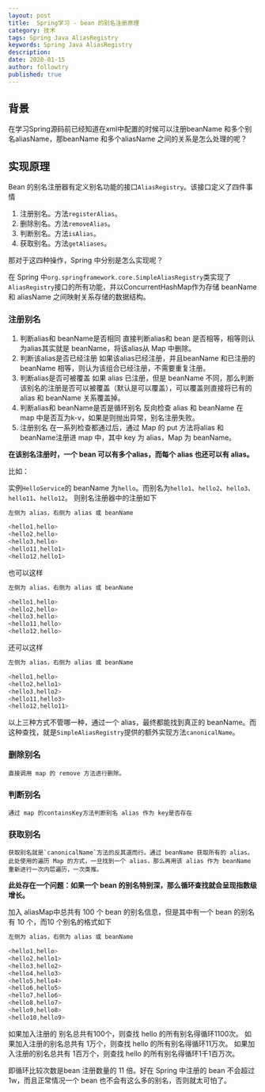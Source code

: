 ```yaml
---
layout: post
title:  Spring学习 - bean 的别名注册原理
category: 技术
tags: Spring Java AliasRegistry
keywords: Spring Java AliasRegistry
description: 
date: 2020-01-15
author: followtry
published: true
---
```



## 背景

在学习Spring源码前已经知道在xml中配置的时候可以注册beanName 和多个别名aliasName，那beanName 和多个aliasName 之间的关系是怎么处理的呢？

## 实现原理

Bean 的别名注册器有定义别名功能的接口`AliasRegistry`。该接口定义了四件事情

1. 注册别名。方法`registerAlias`。
2. 删除别名。方法`removeAlias`。
3. 判断别名。方法`isAlias`。
4. 获取别名。方法`getAliases`。

那对于这四种操作，Spring 中分别是怎么实现呢？

在 Spring 中`org.springframework.core.SimpleAliasRegistry`类实现了`AliasRegistry`接口的所有功能，并以ConcurrentHashMap作为存储 beanName 和 aliasName 之间映射关系存储的数据结构。

### 注册别名

1. 判断alias和 beanName是否相同
   直接判断alias和 bean 是否相等，相等则认为alias其实就是 beanName，将该alias从 Map 中删除。
2. 判断该alias是否已经注册
   如果该alias已经注册，并且beanName 和已注册的 beanName 相等，则认为该组合已经注册，不需要重复注册。
3. 判断alias是否可被覆盖
   如果 alias 已注册，但是 beanName 不同，那么判断该别名的注册是否可以被覆盖（默认是可以覆盖），可以覆盖则直接将已有的 alias 和 beanName 关系覆盖掉。
4. 判断alias和 beanName是否是循环别名
   反向检查 alias 和 beanName 在 map 中是否互为k-v，如果是则抛出异常，别名注册失败。
5. 注册别名 
   在一系列检查都通过后，通过 Map 的 put 方法将alias 和 beanName注册进 map 中，其中 key 为 alias，Map 为 beanName。

**在该别名注册时，一个 bean 可以有多个alias，而每个 alias 也还可以有 alias。**

比如：

实例`HelloService`的 beanName 为`hello`。而别名为`hello1`、`hello2`、`hello3`、`hello11`、`hello12`。
则别名注册器中的注册如下

```java
左侧为 alias，右侧为 alias 或 beanName

<hello1,hello>
<hello2,hello>
<hello3,hello>
<hello11,hello1>
<hello12,hello1>
```

也可以这样

```java
左侧为 alias，右侧为 alias 或 beanName

<hello1,hello>
<hello2,hello>
<hello3,hello>
<hello11,hello>
<hello12,hello>
```

还可以这样

```java
左侧为 alias，右侧为 alias 或 beanName

<hello1,hello>
<hello2,hello1>
<hello3,hello2>
<hello11,hello3>
<hello12,hello11>
```

以上三种方式不管哪一种，通过一个 alias，最终都能找到真正的 beanName。而这种查找，就是`SimpleAliasRegistry`提供的额外实现方法`canonicalName`。


### 删除别名
    直接调用 map 的 remove 方法进行删除。

### 判断别名

    通过 map 的containsKey方法判断别名 alias 作为 key是否存在

### 获取别名

    获取别名就是`canonicalName`方法的反其道而行。通过 beanName 获取所有的 alias。此处使用的遍历 Map 的方式，一旦找到一个 alias，那么再用该 alias 作为 beanName 重新进行一次内层遍历，一次类推。

**此处存在一个问题：如果一个 bean 的别名特别深，那么循环查找就会呈现指数级增长。**

加入 aliasMap中总共有 100 个 bean 的别名信息，但是其中有一个 bean 的别名有 10 个，而10 个别名的格式如下

```java
左侧为 alias，右侧为 alias 或 beanName

<hello1,hello>
<hello2,hello1>
<hello3,hello2>
<hello4,hello3>
<hello5,hello4>
<hello6,hello5>
<hello7,hello6>
<hello8,hello7>
<hello9,hello8>
<hello10,hello9>
```

如果加入注册的 别名总共有100个，则查找 hello 的所有别名得循环1100次。
如果加入注册的别名总共有 1万个，则查找 hello 的所有别名得循环11万次。
如果加入注册的别名总共有 1百万个，则查找 hello 的所有别名得循环1千1百万次。

即循环比较次数是bean 注册数量的 11 倍。好在 Spring 中注册的 bean 不会超过 1w，而且正常情况一个 bean 也不会有这么多的别名，否则就太可怕了。

